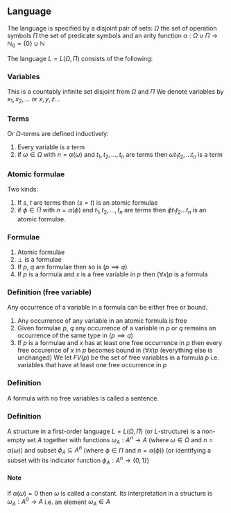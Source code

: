 ## Language
The language is specified by a disjoint pair of sets:
$\Omega$ the set of operation symbols
$\Pi$ the set of predicate symbols
and an arity function $\alpha:\Omega \cup \Pi \to \mathbb{N}_{0}=\{ 0 \}\cup \mathbb{N}$

The language $L=L(\Omega,\Pi)$ consists of the following:
### Variables
This is a countably infinite set disjoint from $\Omega$ and $\Pi$
We denote variables by $x_{1},x_{2},\dots$ or $x,y,z\dots$

### Terms
Or $\Omega$-terms are defined inductively:
1. Every variable is a term
2. if $\omega \in \Omega$ with $n=\alpha(\omega)$ and $t_{1},t_{2},\dots,t_{n}$ are terms then $\omega t_{1}t_{2},\dots t_{n}$ is a term
### Atomic formulae
Two kinds:
1. If $s$, $t$ are terms then $(s=t)$ is an atomic formulae
2. if $\phi \in\Pi$ with $n=\alpha(\phi)$ and $t_{1},t_{2},\dots,t_{n}$ are terms then $\phi t_{1}t_{2}\dots t_{n}$ is an atomic formulae.
### Formulae
1. Atomic formulae
2. $\bot$ is a formulae
3. If $p$, $q$ are formulae then so is $(p \implies q)$
4. If $p$ is a formula and $x$ is a free variable in $p$ then $(\forall x)p$ is a formula
### Definition (free variable)
Any occurrence of a variable in a formula can be either free or bound. 
1. Any occurrence of any variable in an atomic formula is free
2. Given formulae $p$, $q$ any occurrence of a variable in $p$ or $q$ remains an occurrence of the same type in $(p\implies q)$
3. If $p$ is a formulae and $x$ has at least one free occurrence in $p$ then every free occurence of $x$ in $p$ becomes bound in $(\forall x)p$ (everything else is unchanged)
We let $FV(p)$ be the set of free variables in a formula $p$ i.e. variables that have at least one free occurrence in $p$ 
### Definition
A formula with no free variables is called a sentence.
### Definition
A structure in a first-order language $L=L(\Omega,\Pi)$ (or $L$-structure) is a non-empty set $A$ together with functions $\omega_{A}:A^{n}\to A$
(where $\omega \in \Omega$ and $n=\alpha(\omega)$)
and subset $\phi_{A}\subseteq A^{n}$ (where $\phi \in\Pi$ and $n=\alpha(\phi)$)
(or identifying a subset with its indicator function $\phi_{A}:A^{n}\to \{ 0,1 \}$)
#### Note 
If $\alpha(\omega)=0$ then $\omega$ is called a constant. Its interpretation in a structure is $\omega_{A}:A^{0}\to A$ i.e. an element $\omega_{A}\in A$